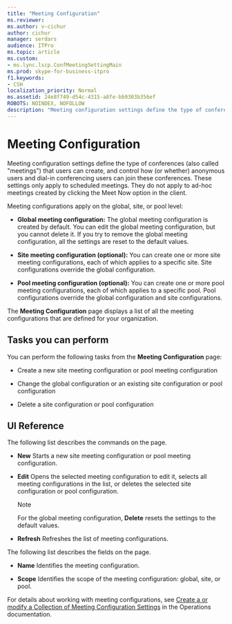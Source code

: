 ```yaml
---
title: "Meeting Configuration"
ms.reviewer: 
ms.author: v-cichur
author: cichur
manager: serdars
audience: ITPro
ms.topic: article
ms.custom:
- ms.lync.lscp.ConfMeetingSettingMain
ms.prod: skype-for-business-itpro
f1.keywords:
- CSH
localization_priority: Normal
ms.assetid: 24e8f749-d54c-4315-a8fe-bb9303b356ef
ROBOTS: NOINDEX, NOFOLLOW
description: "Meeting configuration settings define the type of conferences (also calledmeetings) that users can create, and control how (or whether) anonymous users and dial-in conferencing users can join these conferences. These settings only apply to scheduled meetings. They do not apply to ad-hoc meetings created by clicking the Meet Now option in the client."
---
```


# Meeting Configuration

Meeting configuration settings define the type of conferences (also called "meetings") that users can create, and control how (or whether) anonymous users and dial-in conferencing users can join these conferences. These settings only apply to scheduled meetings. They do not apply to ad-hoc meetings created by clicking the Meet Now option in the client.

Meeting configurations apply on the global, site, or pool level:

- **Global meeting configuration:** The global meeting configuration is created by default. You can edit the global meeting configuration, but you cannot delete it. If you try to remove the global meeting configuration, all the settings are reset to the default values.

- **Site meeting configuration (optional):** You can create one or more site meeting configurations, each of which applies to a specific site. Site configurations override the global configuration.

- **Pool meeting configuration (optional):** You can create one or more pool meeting configurations, each of which applies to a specific pool. Pool configurations override the global configuration and site configurations.

The **Meeting Configuration** page displays a list of all the meeting configurations that are defined for your organization.

## Tasks you can perform

You can perform the following tasks from the **Meeting Configuration** page:

- Create a new site meeting configuration or pool meeting configuration

- Change the global configuration or an existing site configuration or pool configuration

- Delete a site configuration or pool configuration

## UI Reference

The following list describes the commands on the page.

- **New** Starts a new site meeting configuration or pool meeting configuration.

- **Edit** Opens the selected meeting configuration to edit it, selects all meeting configurations in the list, or deletes the selected site configuration or pool configuration.

    > [!NOTE]
    > For the global meeting configuration, **Delete** resets the settings to the default values.

- **Refresh** Refreshes the list of meeting configurations.

The following list describes the fields on the page.

- **Name** Identifies the meeting configuration.

- **Scope** Identifies the scope of the meeting configuration: global, site, or pool.

For details about working with meeting configurations, see [Create a or modify a Collection of Meeting Configuration Settings](https://technet.microsoft.com/library/ce6773c1-a0d5-4405-8e32-33a6f3a46a1a.aspx) in the Operations documentation.


